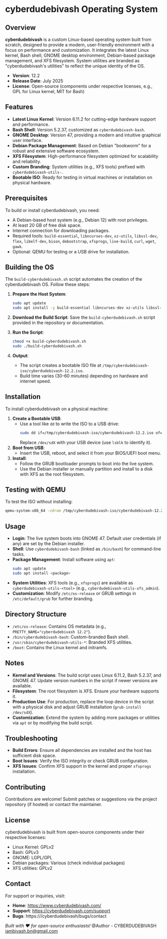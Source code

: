 # cyberdudebivash Operating System

## Overview
**cyberdudebivash** is a custom Linux-based operating system built from scratch, designed to provide a modern, user-friendly environment with a focus on performance and customization. It integrates the latest Linux kernel, Bash shell, GNOME desktop environment, Debian-based package management, and XFS filesystem. System utilities are branded as "cyberdudebivash's utilities" to reflect the unique identity of the OS.

- **Version**: 12.2
- **Release Date**: July 2025
- **License**: Open-source (components under respective licenses, e.g., GPL for Linux kernel, MIT for Bash)

## Features
- **Latest Linux Kernel**: Version 6.11.2 for cutting-edge hardware support and performance.
- **Bash Shell**: Version 5.2.37, customized as `cyberdudebivash-bash`.
- **GNOME Desktop**: Version 47, providing a modern and intuitive graphical user interface.
- **Debian Package Management**: Based on Debian "bookworm" for a robust and extensive software ecosystem.
- **XFS Filesystem**: High-performance filesystem optimized for scalability and reliability.
- **Custom Branding**: System utilities (e.g., XFS tools) prefixed with `cyberdudebivash-utils-`.
- **Bootable ISO**: Ready for testing in virtual machines or installation on physical hardware.

## Prerequisites
To build or install cyberdudebivash, you need:
- A Debian-based host system (e.g., Debian 12) with root privileges.
- At least 20 GB of free disk space.
- Internet connection for downloading packages.
- Required tools: `build-essential`, `libncurses-dev`, `xz-utils`, `libssl-dev`, `flex`, `libelf-dev`, `bison`, `debootstrap`, `xfsprogs`, `live-build`, `curl`, `wget`, `gawk`.
- Optional: QEMU for testing or a USB drive for installation.

## Building the OS
The `build-cyberdudebivash.sh` script automates the creation of the cyberdudebivash OS. Follow these steps:

1. **Prepare the Host System**:
   ```bash
   sudo apt update
   sudo apt install -y build-essential libncurses-dev xz-utils libssl-dev flex libelf-dev bison debootstrap xfsprogs live-build curl wget gawk
   ```

2. **Download the Build Script**:
   Save the `build-cyberdudebivash.sh` script provided in the repository or documentation.

3. **Run the Script**:
   ```bash
   chmod +x build-cyberdudebivash.sh
   sudo ./build-cyberdudebivash.sh
   ```

4. **Output**:
   - The script creates a bootable ISO file at `/tmp/cyberdudebivash-iso/cyberdudebivash-12.2.iso`.
   - Build time varies (30-60 minutes) depending on hardware and internet speed.

## Installation
To install cyberdudebivash on a physical machine:
1. **Create a Bootable USB**:
   - Use a tool like `dd` to write the ISO to a USB drive:
     ```bash
     sudo dd if=/tmp/cyberdudebivash-iso/cyberdudebivash-12.2.iso of=/dev/sdX bs=4M status=progress
     ```
     Replace `/dev/sdX` with your USB device (use `lsblk` to identify it).
2. **Boot from USB**:
   - Insert the USB, reboot, and select it from your BIOS/UEFI boot menu.
3. **Install**:
   - Follow the GRUB bootloader prompts to boot into the live system.
   - Use the Debian installer or manually partition and install to a disk with XFS as the root filesystem.

## Testing with QEMU
To test the ISO without installing:
```bash
qemu-system-x86_64 -cdrom /tmp/cyberdudebivash-iso/cyberdudebivash-12.2.iso -m 2G -enable-kvm
```

## Usage
- **Login**: The live system boots into GNOME 47. Default user credentials (if any) are set by the Debian installer.
- **Shell**: Use `cyberdudebivash-bash` (linked as `/bin/bash`) for command-line tasks.
- **Package Management**: Install software using `apt`:
  ```bash
  sudo apt update
  sudo apt install <package>
  ```
- **System Utilities**: XFS tools (e.g., `xfsprogs`) are available as `cyberdudebivash-utils-<tool>` (e.g., `cyberdudebivash-utils-xfs_admin`).
- **Customization**: Modify `/etc/os-release` or GRUB settings in `/etc/default/grub` for further branding.

## Directory Structure
- `/etc/os-release`: Contains OS metadata (e.g., `PRETTY_NAME="cyberdudebivash 12.2"`).
- `/bin/cyberdudebivash-bash`: Custom-branded Bash shell.
- `/usr/sbin/cyberdudebivash-utils-*`: Branded XFS utilities.
- `/boot`: Contains the Linux kernel and initramfs.

## Notes
- **Kernel and Versions**: The build script uses Linux 6.11.2, Bash 5.2.37, and GNOME 47. Update version numbers in the script if newer versions are available.
- **Filesystem**: The root filesystem is XFS. Ensure your hardware supports it.
- **Production Use**: For production, replace the loop device in the script with a physical disk and adjust GRUB installation (`grub-install /dev/sdX`).
- **Customization**: Extend the system by adding more packages or utilities via `apt` or by modifying the build script.

## Troubleshooting
- **Build Errors**: Ensure all dependencies are installed and the host has sufficient disk space.
- **Boot Issues**: Verify the ISO integrity or check GRUB configuration.
- **XFS Issues**: Confirm XFS support in the kernel and proper `xfsprogs` installation.

## Contributing
Contributions are welcome! Submit patches or suggestions via the project repository (if hosted) or contact the maintainer.

## License
cyberdudebivash is built from open-source components under their respective licenses:
- Linux Kernel: GPLv2
- Bash: GPLv3
- GNOME: LGPL/GPL
- Debian packages: Various (check individual packages)
- XFS utilities: GPLv2

## Contact
For support or inquiries, visit:
- **Home**: https://www.cyberdudebivash.com/
- **Support**: https://cyberdudebivash.com/support
- **Bugs**: https:///cyberdudebivash/bugs/contact

*Built with ❤️ for open-source enthusiasts!*  @Author - CYBERDUDEBIVASH iambivash.bn@gmail.com 